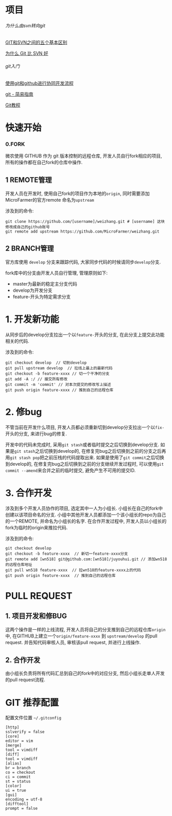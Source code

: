 # 项目


######  为什么由svn转向git
[GIT和SVN之间的五个基本区别](http://www.oschina.net/news/12542/git-and-svn)

[为什么 Git 比 SVN 好](http://blog.jobbole.com/20069/)

######  git入门
[使用git和github进行协同开发流程](http://segmentfault.com/a/1190000002413519)

[git - 简易指南](http://www.bootcss.com/p/git-guide/)

[Git教程](http://www.liaoxuefeng.com/wiki/0013739516305929606dd18361248578c67b8067c8c017b000/)

# 快速开始
### 0.FORK

微农使用 GITHUB 作为 git 版本控制的远程仓库, 开发人员自行fork相应的项目, 所有的操作都在自己fork的仓库中操作.

## 1 REMOTE管理

开发人员在开发时, 使用自己fork的项目作为本地的`origin`, 同时需要添加MicroFarmer的官方remote 命名为`upstream`

涉及到的命令:
```
git clone https://github.com/[username]/weizhang.git # [username] 这块修改成自己的github账号
git remote add upstream https://github.com/MicroFarmer/weizhang.git
```

## 2 BRANCH管理

官方库使用 `develop` 分支来跟踪代码, 大家同步代码的时候请同步`develop`分支.

fork库中的分支由开发人员自行管理, 管理原则如下:

* master为最新的稳定主分支代码
* develop为开发分支
* feature-开头为特定需求分支

# 1. 开发新功能

从同步后的develop分支拉出一个以`feature-`开头的分支, 在此分支上提交此功能相关的代码.

涉及到的命令:
```
git checkout develop  // 切到develop
git pull upstream develop  // 拉线上最上的最新代码
git checkout -b feature-xxxx // 切一个干净的分支
git add -A :/ // 接交所有修改
git commit -m 'commit' // 对本次提交的修改写上描述
git push origin feature-xxxx // 推到自己的远程仓库
```

# 2. 修bug

不管当前在开发什么项目, 开发人员都必须重新切到develop分支拉出一个以`fix-`开头的分支, 来进行bug的修复.

开发中的代码未完成时, 采用`git stash`或者临时提交之后切换到develop分支.
如果是`git stash`之后切换到develop的, 在修复完bug之后切换到之前的分支之后再用`git stash pop`把之前压栈的代码提取出来.
如果是使用了`git commit`之后切换到develop的, 在修复完bug之后切换到之前的分支继续开发过程时, 可以使用`git commit --amend`来合并之前的临时提交, 避免产生不可用的提交ID.


# 3. 合作开发

涉及到多个开发人员协作的项目, 选定其中一人为小组长. 小组长在自己的fork中创建以该项目命名的分支. 小组中其他开发人员都添加一个该小组长的repo为自己的一个REMOTE, 并命名为小组长的名字.
在合作开发过程中, 开发人员以小组长的fork为临时的origin来推拉代码.

涉及到的命令:
```
git checkout develop
git checkout -b feature-xxxx  // 新切一feature-xxxx分支
git remote add [wn518] git@github.com:[wn518]/juyouhui.git // 添加wn518的远程仓库地址
git pull wn518 feature-xxxx  // 拉wn518的feature-xxxx上的代码
git push origin feature-xxxx  // 推到自己的远程仓库

```

# PULL REQUEST

## 1. 项目开发和修BUG

这两个操作是一样的上线流程, 开发人员将自己的分支推到自己的远程仓库`origin`中, 在GITHUB上建立一个`origin/feature-xxxx` 到 `upstream/develop` 的pull request.
并告知代码审核人员, 审核该pull request, 并进行上线操作.

## 2. 合作开发

由小组长负责将所有代码汇总到自己的fork中的对应分支, 然后小组长走单人开发的pull request流程.


# GIT 推荐配置

配置文件位置 `~/.gitconfig`
```
[http]
sslverify = false
[core]
editor = vim
[merge]
tool = vimdiff
[diff]
tool = vimdiff
[alias]
br = branch
co = checkout
ci = commit
st = status
[color]
ui = true
[gui]
encoding = utf-8
[difftool]
prompt = false
```
